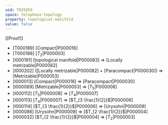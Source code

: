 ```yaml
---
uid: T025859
space: telophase-topology
property: topological-manifold
value: false
---
```

[[Proof]]

* [T000189] [Compact|P000016]
* [T000188] [$T_2$|P000003]
* [I000191] [topological manifold|P000083] => [Locally metrizable|P000082]
* [I000202] ([Locally metrizable|P000082] + [Paracompact|P000030]) => [Metrizable|P000053]
* [I000013] [Compact|P000016] => [Paracompact|P000030]
* [I000069] [Metrizable|P000053] => [$T_5$|P000008]
* [I000112] [$T_5$|P000008] => [$T_4$|P000007]
* [I000113] [$T_4$|P000007] => [$T_{3 \frac{1}{2}}$|P000006]
* [I000114] [$T_{3 \frac{1}{2}}$|P000006] => [Urysohn|P000009]
* [I000086] [Urysohn|P000009] => [$T_{2 \frac{1}{2}}$|P000004]
* [I000032] [$T_{2 \frac{1}{2}}$|P000004] => [$T_2$|P000003]

